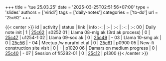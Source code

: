 +++
title = 'tue 25.03.25'
date = '2025-03-25T02:51:56+07:00'
type = 'slides'
authors = ['viridi']
tags = ['daily-notes']
categories = ['to-do']
url = '25c62'
+++

{{< center >}}
id | activity | status | link | info
:-: | :- | :-: | :-: | :-:
00 | Daily note init                  | 1 | [25c62](/notes/25c62) | s0252
01 | Llama 08-mlg ak (3rd ak process) | 0 | [25c47](/notes/25c47) | u1254-1
02 | Llama 09-soc ak                  | 0 | [25c49](/notes/25c49) | -
03 | Llama 10-smg ak                  | 0 | [25c56](/notes/25c56) | -
04 | Meetup /w nurafni et al          | 0 | [25c61](/notes/25c61) | p0900
05 | New-fi construction site visit   | 0 | - | p1020
06 | Damars on medium progress        | 0 | [25c40](/notes/25c40) | -
07 | Session of fi5282-01             | 0 | [25c12](/notes/25c12) | p1300
{{< /center >}}
